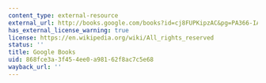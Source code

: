 ```yaml
---
content_type: external-resource
external_url: http://books.google.com/books?id=cj8FUPKipzAC&pg=PA366-IA161#v=onepage
has_external_license_warning: true
license: https://en.wikipedia.org/wiki/All_rights_reserved
status: ''
title: Google Books
uid: 868fce3a-3f45-4ee0-a981-62f8ac7c5e68
wayback_url: ''
---
```

